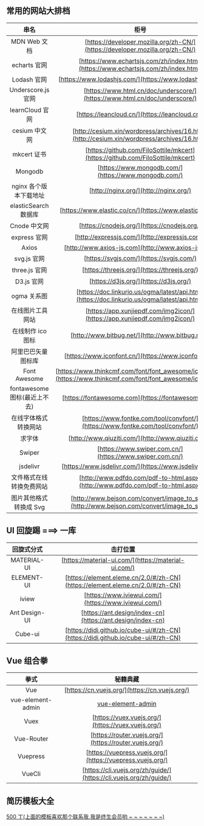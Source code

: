 ## 常用的网站大排档

|             串名             |                                                      柜号                                                      |
| :--------------------------: | :------------------------------------------------------------------------------------------------------------: |
|         MDN Web 文档         |                  [https://developer.mozilla.org/zh-CN/](https://developer.mozilla.org/zh-CN/)                  |
|         echarts 官网         |               [https://www.echartsjs.com/zh/index.html](https://www.echartsjs.com/zh/index.html)               |
|         Lodash 官网          |                             [https://www.lodashjs.com/](https://www.lodashjs.com/)                             |
|      Underscore.js 官网      |                   [https://www.html.cn/doc/underscore/](https://www.html.cn/doc/underscore/)                   |
|       learnCloud 官网        |                                 [https://leancloud.cn/](https://leancloud.cn/)                                 |
|        cesium 中文网         |          [http://cesium.xin/wordpress/archives/16.html](http://cesium.xin/wordpress/archives/16.html)          |
|         mkcert 证书          |                 [https://github.com/FiloSottile/mkcert](https://github.com/FiloSottile/mkcert)                 |
|           Mongodb            |                              [https://www.mongodb.com/](https://www.mongodb.com/)                              |
|    nginx 各个版本下载地址    |                                     [http://nginx.org/](http://nginx.org/)                                     |
|     elasticSearch 数据库     |                            [https://www.elastic.co/cn/](https://www.elastic.co/cn/)                            |
|         Cnode 中文网         |                                  [https://cnodejs.org/](https://cnodejs.org/)                                  |
|         express 官网         |                                 [http://expressjs.com/](http://expressjs.com/)                                 |
|            Axios             |                               [http://www.axios-js.com](http://www.axios-js.com)                               |
|         svg.js 官网          |                                    [https://svgjs.com/](https://svgjs.com/)                                    |
|        three.js 官网         |                                  [https://threejs.org/](https://threejs.org/)                                  |
|          D3.js 官网          |                                     [https://d3js.org/](https://d3js.org/)                                     |
|         ogma 关系图          |          [https://doc.linkurio.us/ogma/latest/api.html](https://doc.linkurio.us/ogma/latest/api.html)          |
|       在线图片工具网站       |                   [https://app.xunjiepdf.com/img2icon/](https://app.xunjiepdf.com/img2icon/)                   |
|      在线制作 ico 图标       |                                [http://www.bitbug.net/](http://www.bitbug.net/)                                |
|      阿里巴巴矢量图标库      |                              [https://www.iconfont.cn/](https://www.iconfont.cn/)                              |
|         Font Awesome         | [https://www.thinkcmf.com/font/font_awesome/icons.html](https://www.thinkcmf.com/font/font_awesome/icons.html) |
| fontawesome 图标(最近上不去) |                               [https://fontawesome.com](https://fontawesome.com)                               |
|     在线字体格式转换网站     |                 [https://www.fontke.com/tool/convfont/](https://www.fontke.com/tool/convfont/)                 |
|            求字体            |                               [http://www.qiuziti.com/](http://www.qiuziti.com/)                               |
|            Swiper            |                            [https://www.swiper.com.cn/](https://www.swiper.com.cn/)                            |
|           jsdelivr           |                             [https://www.jsdelivr.com/](https://www.jsdelivr.com/)                             |
|   文件格式在线转换免费网站   |                 [http://www.pdfdo.com/pdf-to-html.aspx](http://www.pdfdo.com/pdf-to-html.aspx)                 |
|    图片其他格式转换成 Svg    |           [http://www.bejson.com/convert/image_to_svg/](http://www.bejson.com/convert/image_to_svg/)           |

## UI 回旋踢 ===> 一库

|  回旋式分式   |                                     击打位置                                     |
| :-----------: | :------------------------------------------------------------------------------: |
|  MATERIAL-UI  |               [https://material-ui.com/](https://material-ui.com/)               |
|  ELEMENT-UI   |   [https://element.eleme.cn/2.0/#/zh-CN](https://element.eleme.cn/2.0/#/zh-CN)   |
|     iview     |               [https://www.iviewui.com/](https://www.iviewui.com/)               |
| Ant Design-UI |            [https://ant.design/index-cn](https://ant.design/index-cn)            |
|    Cube-ui    | [https://didi.github.io/cube-ui/#/zh-CN](https://didi.github.io/cube-ui/#/zh-CN) |

## Vue 组合拳

|       拳式        |                              秘籍典藏                              |
| :---------------: | :----------------------------------------------------------------: |
|        Vue        |           [https://cn.vuejs.org/](https://cn.vuejs.org/)           |
| vue-element-admin |               [vue-element-admin](vue-element-admin)               |
|       Vuex        |         [https://vuex.vuejs.org/](https://vuex.vuejs.org/)         |
|    Vue-Router     |       [https://router.vuejs.org/](https://router.vuejs.org/)       |
|     Vuepress      |     [https://vuepress.vuejs.org/](https://vuepress.vuejs.org/)     |
|      VueCli       | [https://cli.vuejs.org/zh/guide/](https://cli.vuejs.org/zh/guide/) |

## 简历模板大全

[500 丁(上面的模板喜欢那个联系我,我是终生会员哟 ~ ~ ~ ~ ~ ~ ~)](https://www.500d.me/)
